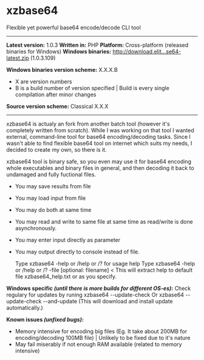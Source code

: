 # xzbase64
Flexible yet powerful base64 encode/decode CLI tool

----------

**Latest version:** 1.0.3
**Written in:** PHP
**Platform:** Cross-platform (released binaries for Windows)
**Windows binaries:** http://download.elit...se64-latest.zip (1.0.3.109)

**Windows binaries version scheme:**
X.X.X.B
- X are version numbers
- B is a build number of version specified | Build is every single compilation after minor changes

**Source version scheme:**
Classical X.X.X

----------
xzbase64 is actualy an fork from another batch tool (however it's completely written from scratch).
While I was working on that tool I wanted external, command-line tool for base64 encoding/decoding tasks. 
Since I wasn't able to find flexible base64 tool on internet which suits my needs, I decided to create my own, so there is it.
 
xzbase64 tool is binary safe, so you even may use it for base64 encoding whole executables and binary files in general, and then decoding it back to 
undamaged and fully fuctional files. 
+ You may save results from file
+ You may load input from file
+ You may do both at same time
+ You may read and write to same file at same time as read/write is done asynchronously.
+ You may enter input directly as parameter
+ You may output directly to console instead of file.
 

    Type xzbase64 -help or /help or /? for usage help
    Type xzbase64 -help or /help or /? -file [optional: filename]   < This will extract help to default file xzbase64_help.txt or as you specify.

**Windows specific *(until there is more builds for different OS-es)*:**
Check regulary for updates by runing xzbase64 --update-check 
Or xzbase64 --update-check  --and-update  (This will download and install update automatically.)
 

 
**Known issues *(unfixed bugs)*:**
+ Memory intensive for encoding big files (Eg. It take about 200MB for encoding/decoding 100MB file) | Unlikely to be fixed due to it's nature
+ May fail miserably if not enough RAM available (related to memory intensive)